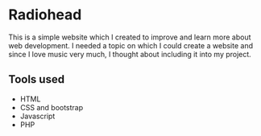 # Radiohead
This is a simple website which I created to improve and learn more about web development.
I needed a topic on which I could create a website and since I love music very much, I thought about including it into my project.

## Tools used
* HTML
* CSS and bootstrap
* Javascript
* PHP
